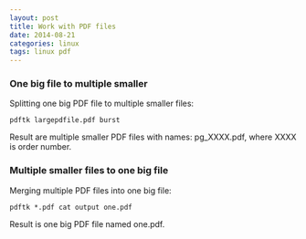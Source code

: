 ```yaml
---
layout: post
title: Work with PDF files
date: 2014-08-21
categories: linux
tags: linux pdf
---
```


### One big file to multiple smaller

Splitting one big PDF file to multiple smaller files:

`pdftk largepdfile.pdf burst`

Result are multiple smaller PDF files with names:  pg_XXXX.pdf, where XXXX is order number.

### Multiple smaller files to one big file

Merging multiple PDF files into one big file:

`pdftk *.pdf cat output one.pdf`

Result is one big PDF file named one.pdf.